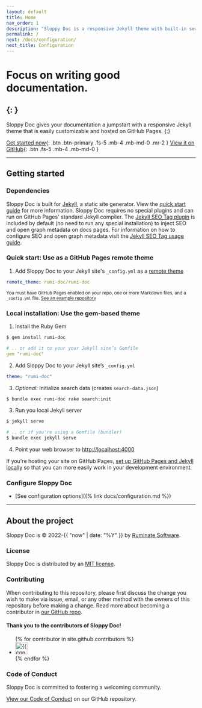```yaml
---
layout: default
title: Home
nav_order: 1
description: "Sloppy Doc is a responsive Jekyll theme with built-in search that is easily customizable and hosted on GitHub Pages."
permalink: /
next: /docs/configuration/
next_title: Configuration
---
```


# Focus on writing good documentation.
{: }
---

Sloppy Doc gives your documentation a jumpstart with a responsive Jekyll theme that is easily customizable and hosted on GitHub Pages.
{:}

[Get started now](#getting-started){: .btn .btn-primary .fs-5 .mb-4 .mb-md-0 .mr-2 } [View it on GitHub](#){: .btn .fs-5 .mb-4 .mb-md-0 }

---

## Getting started

### Dependencies

Sloppy Doc is built for [Jekyll](https://jekyllrb.com), a static site generator. View the [quick start guide](https://jekyllrb.com/docs/) for more information. Sloppy Doc requires no special plugins and can run on GitHub Pages' standard Jekyll compiler. The [Jekyll SEO Tag plugin](https://github.com/jekyll/jekyll-seo-tag) is included by default (no need to run any special installation) to inject SEO and open graph metadata on docs pages. For information on how to configure SEO and open graph metadata visit the [Jekyll SEO Tag usage guide](https://jekyll.github.io/jekyll-seo-tag/usage/).

### Quick start: Use as a GitHub Pages remote theme

1. Add Sloppy Doc to your Jekyll site's `_config.yml` as a [remote theme](https://blog.github.com/2017-11-29-use-any-theme-with-github-pages/)

```yaml
remote_theme: rumi-doc/rumi-doc
```

<small>You must have GitHub Pages enabled on your repo, one or more Markdown files, and a `_config.yml` file. [See an example repository](#)</small>

### Local installation: Use the gem-based theme

1. Install the Ruby Gem
  ```bash
  $ gem install rumi-doc
  ```
  ```yaml
  # .. or add it to your your Jekyll site’s Gemfile
  gem "rumi-doc"
  ```

2. Add Sloppy Doc to your Jekyll site’s `_config.yml`
  ```yaml
  theme: "rumi-doc"
  ```

3. _Optional:_ Initialize search data (creates `search-data.json`)
  ```bash
  $ bundle exec rumi-doc rake search:init
  ```

3. Run you local Jekyll server
  ```bash
  $ jekyll serve
  ```
  ```bash
  # .. or if you're using a Gemfile (bundler)
  $ bundle exec jekyll serve
  ```

4. Point your web browser to [http://localhost:4000](http://localhost:4000/rumi-doc/)

If you're hosting your site on GitHub Pages, [set up GitHub Pages and Jekyll locally](https://help.github.com/en/articles/setting-up-your-github-pages-site-locally-with-jekyll) so that you can more easily work in your development environment.

### Configure Sloppy Doc

- [See configuration options]({% link docs/configuration.md %})

---

## About the project

Sloppy Doc is &copy; 2022-{{ "now" | date: "%Y" }} by [Ruminate Software](https://ruminatesoftware.com/).

### License

Sloppy Doc is distributed by an [MIT license](#).

### Contributing

When contributing to this repository, please first discuss the change you wish to make via issue,
email, or any other method with the owners of this repository before making a change. Read more about becoming a contributor in [our GitHub repo](#).

#### Thank you to the contributors of Sloppy Doc!

<ul class="list-style-none">
{% for contributor in site.github.contributors %}
  <li class="d-inline-block mr-1">
     <a href="{{ contributor.html_url }}"><img src="{{ contributor.avatar_url }}" width="32" height="32" alt="{{ contributor.login }}"/></a>
  </li>
{% endfor %}
</ul>

### Code of Conduct

Sloppy Doc is committed to fostering a welcoming community.

[View our Code of Conduct](#) on our GitHub repository.
